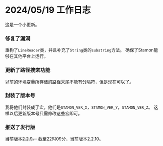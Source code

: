 # 2024/05/19 工作日志

这是一个小更新。

### 修复了漏洞

重构了``LineReader``类，并且补充了``String``类的``substring``方法。
确保了Stamon能够在其他平台上运行。

### 更新了路径搜索功能

以前的环境变量所存储的路径末尾不能有分隔符，但是现在可以了。

### 封装了版本号

我将他们封装成了宏，他们是``STAMON_VER_X``，``STAMON_VER_Y``，``STAMON_VER_Z``。
这样以后更新版本号只需修改这些宏即可。

### 推送了发行版

~~当前版本2.2.9。~~
截至22时09分，当前版本2.2.10。